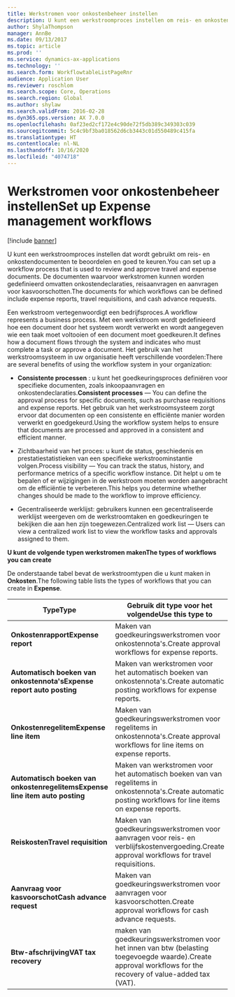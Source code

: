 ```yaml
---
title: Werkstromen voor onkostenbeheer instellen
description: U kunt een werkstroomproces instellen om reis- en onkostendocumenten te beoordelen en goed te keuren.
author: ShylaThompson
manager: AnnBe
ms.date: 09/13/2017
ms.topic: article
ms.prod: ''
ms.service: dynamics-ax-applications
ms.technology: ''
ms.search.form: WorkflowtableListPageRnr
audience: Application User
ms.reviewer: roschlom
ms.search.scope: Core, Operations
ms.search.region: Global
ms.author: shylaw
ms.search.validFrom: 2016-02-28
ms.dyn365.ops.version: AX 7.0.0
ms.openlocfilehash: 0af23ed2cf172e4c90de72f5db389c349303c039
ms.sourcegitcommit: 5c4c9bf3ba018562d6cb3443c01d550489c415fa
ms.translationtype: HT
ms.contentlocale: nl-NL
ms.lasthandoff: 10/16/2020
ms.locfileid: "4074718"
---
```

# <a name="set-up-expense-management-workflows"></a><span data-ttu-id="6004e-103">Werkstromen voor onkostenbeheer instellen</span><span class="sxs-lookup"><span data-stu-id="6004e-103">Set up Expense management workflows</span></span>

[!include [banner](../includes/banner.md)]

<span data-ttu-id="6004e-104">U kunt een werkstroomproces instellen dat wordt gebruikt om reis- en onkostendocumenten te beoordelen en goed te keuren.</span><span class="sxs-lookup"><span data-stu-id="6004e-104">You can set up a workflow process that is used to review and approve travel and expense documents.</span></span> <span data-ttu-id="6004e-105">De documenten waarvoor werkstromen kunnen worden gedefinieerd omvatten onkostendeclaraties, reisaanvragen en aanvragen voor kasvoorschotten.</span><span class="sxs-lookup"><span data-stu-id="6004e-105">The documents for which workflows can be defined include expense reports, travel requisitions, and cash advance requests.</span></span>

<span data-ttu-id="6004e-106">Een werkstroom vertegenwoordigt een bedrijfsproces.</span><span class="sxs-lookup"><span data-stu-id="6004e-106">A workflow represents a business process.</span></span> <span data-ttu-id="6004e-107">Met een werkstroom wordt gedefinieerd hoe een document door het systeem wordt verwerkt en wordt aangegeven wie een taak moet voltooien of een document moet goedkeuren.</span><span class="sxs-lookup"><span data-stu-id="6004e-107">It defines how a document flows through the system and indicates who must complete a task or approve a document.</span></span> <span data-ttu-id="6004e-108">Het gebruik van het werkstroomsysteem in uw organisatie heeft verschillende voordelen:</span><span class="sxs-lookup"><span data-stu-id="6004e-108">There are several benefits of using the workflow system in your organization:</span></span>

-   <span data-ttu-id="6004e-109">**Consistente processen** : u kunt het goedkeuringsproces definiëren voor specifieke documenten, zoals inkoopaanvragen en onkostendeclaraties.</span><span class="sxs-lookup"><span data-stu-id="6004e-109">**Consistent processes** — You can define the approval process for specific documents, such as purchase requisitions and expense reports.</span></span> <span data-ttu-id="6004e-110">Het gebruik van het werkstroomsysteem zorgt ervoor dat documenten op een consistente en efficiënte manier worden verwerkt en goedgekeurd.</span><span class="sxs-lookup"><span data-stu-id="6004e-110">Using the workflow system helps to ensure that documents are processed and approved in a consistent and efficient manner.</span></span>

-   <span data-ttu-id="6004e-111">Zichtbaarheid van het proces: u kunt de status, geschiedenis en prestatiestatistieken van een specifieke werkstroominstantie volgen.</span><span class="sxs-lookup"><span data-stu-id="6004e-111">Process visibility — You can track the status, history, and performance metrics of a specific workflow instance.</span></span> <span data-ttu-id="6004e-112">Dit helpt u om te bepalen of er wijzigingen in de werkstroom moeten worden aangebracht om de efficiëntie te verbeteren.</span><span class="sxs-lookup"><span data-stu-id="6004e-112">This helps you determine whether changes should be made to the workflow to improve efficiency.</span></span>

-   <span data-ttu-id="6004e-113">Gecentraliseerde werklijst: gebruikers kunnen een gecentraliseerde werklijst weergeven om de werkstroomtaken en goedkeuringen te bekijken die aan hen zijn toegewezen.</span><span class="sxs-lookup"><span data-stu-id="6004e-113">Centralized work list — Users can view a centralized work list to view the workflow tasks and approvals assigned to them.</span></span> 

<span data-ttu-id="6004e-114">**U kunt de volgende typen werkstromen maken**</span><span class="sxs-lookup"><span data-stu-id="6004e-114">**The types of workflows you can create**</span></span>

<span data-ttu-id="6004e-115">De onderstaande tabel bevat de werkstroomtypen die u kunt maken in **Onkosten**.</span><span class="sxs-lookup"><span data-stu-id="6004e-115">The following table lists the types of workflows that you can create in **Expense**.</span></span>


|              <span data-ttu-id="6004e-116"><strong>Type</strong></span><span class="sxs-lookup"><span data-stu-id="6004e-116"><strong>Type</strong></span></span>              |                   <span data-ttu-id="6004e-117"><strong>Gebruik dit type voor het volgende</strong></span><span class="sxs-lookup"><span data-stu-id="6004e-117"><strong>Use this type to</strong></span></span>                   |
|-------------------------------------------------|-----------------------------------------------------------------------|
|         <span data-ttu-id="6004e-118"><strong>Onkostenrapport</strong></span><span class="sxs-lookup"><span data-stu-id="6004e-118"><strong>Expense report</strong></span></span>         |            <span data-ttu-id="6004e-119">Maken van goedkeuringswerkstromen voor onkostennota's.</span><span class="sxs-lookup"><span data-stu-id="6004e-119">Create approval workflows for expense reports.</span></span>             |
|  <span data-ttu-id="6004e-120"><strong>Automatisch boeken van onkostennota's</strong></span><span class="sxs-lookup"><span data-stu-id="6004e-120"><strong>Expense report auto posting</strong></span></span>   |        <span data-ttu-id="6004e-121">Maken van werkstromen voor het automatisch boeken van onkostennota's.</span><span class="sxs-lookup"><span data-stu-id="6004e-121">Create automatic posting workflows for expense reports.</span></span>        |
|       <span data-ttu-id="6004e-122"><strong>Onkostenregelitem</strong></span><span class="sxs-lookup"><span data-stu-id="6004e-122"><strong>Expense line item</strong></span></span>        |     <span data-ttu-id="6004e-123">Maken van goedkeuringswerkstromen voor regelitems in onkostennota's.</span><span class="sxs-lookup"><span data-stu-id="6004e-123">Create approval workflows for line items on expense reports.</span></span>      |
| <span data-ttu-id="6004e-124"><strong>Automatisch boeken van onkostenregelitems</strong></span><span class="sxs-lookup"><span data-stu-id="6004e-124"><strong>Expense line item auto posting</strong></span></span> | <span data-ttu-id="6004e-125">Maken van werkstromen voor het automatisch boeken van van regelitems in onkostennota's.</span><span class="sxs-lookup"><span data-stu-id="6004e-125">Create automatic posting workflows for line items on expense reports.</span></span> |
|       <span data-ttu-id="6004e-126"><strong>Reiskosten</strong></span><span class="sxs-lookup"><span data-stu-id="6004e-126"><strong>Travel requisition</strong></span></span>       |          <span data-ttu-id="6004e-127">Maken van goedkeuringswerkstromen voor aanvragen voor reis- en verblijfskostenvergoeding.</span><span class="sxs-lookup"><span data-stu-id="6004e-127">Create approval workflows for travel requisitions.</span></span>           |
|      <span data-ttu-id="6004e-128"><strong>Aanvraag voor kasvoorschot</strong></span><span class="sxs-lookup"><span data-stu-id="6004e-128"><strong>Cash advance request</strong></span></span>      |         <span data-ttu-id="6004e-129">Maken van goedkeuringswerkstromen voor aanvragen voor kasvoorschotten.</span><span class="sxs-lookup"><span data-stu-id="6004e-129">Create approval workflows for cash advance requests.</span></span>          |
|        <span data-ttu-id="6004e-130"><strong>Btw-afschrijving</strong></span><span class="sxs-lookup"><span data-stu-id="6004e-130"><strong>VAT tax recovery</strong></span></span>        | <span data-ttu-id="6004e-131">maken van goedkeuringswerkstromen voor het innen van btw (belasting toegevoegde waarde).</span><span class="sxs-lookup"><span data-stu-id="6004e-131">Create approval workflows for the recovery of value-added tax (VAT).</span></span>  |

